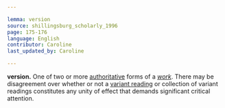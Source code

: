 ```yaml
---

lemma: version
source: shillingsburg_scholarly_1996
page: 175-176
language: English
contributor: Caroline
last_updated_by: Caroline

---
```


**version.** One of two or more [authoritative](authoritative.html) forms of a _[work](work.html)_. There may be disagreement over whether or not a [variant reading](readingVariant.html) or collection of variant readings constitutes any unity of effect that demands significant critical attention.
